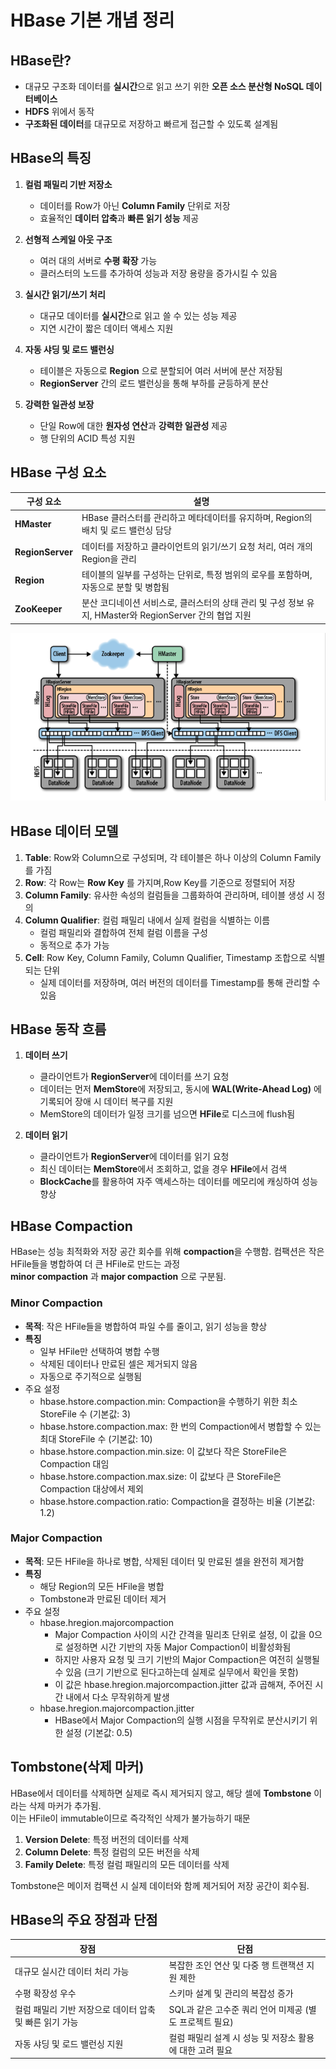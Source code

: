 # HBase 기본 개념 정리

## HBase란?
- 대규모 구조화 데이터를 **실시간**으로 읽고 쓰기 위한 **오픈 소스 분산형 NoSQL 데이터베이스**  
- **HDFS** 위에서 동작
- **구조화된 데이터**를 대규모로 저장하고 빠르게 접근할 수 있도록 설계됨

## HBase의 특징

1. **컬럼 패밀리 기반 저장소**  
   - 데이터를 Row가 아닌 **Column Family** 단위로 저장  
   - 효율적인 **데이터 압축**과 **빠른 읽기 성능** 제공

2. **선형적 스케일 아웃 구조**  
   - 여러 대의 서버로 **수평 확장** 가능  
   - 클러스터의 노드를 추가하여 성능과 저장 용량을 증가시킬 수 있음

3. **실시간 읽기/쓰기 처리**  
   - 대규모 데이터를 **실시간**으로 읽고 쓸 수 있는 성능 제공  
   - 지연 시간이 짧은 데이터 액세스 지원

4. **자동 샤딩 및 로드 밸런싱**  
   - 테이블은 자동으로 **Region** 으로 분할되어 여러 서버에 분산 저장됨  
   - **RegionServer** 간의 로드 밸런싱을 통해 부하를 균등하게 분산

5. **강력한 일관성 보장**  
   - 단일 Row에 대한 **원자성 연산**과 **강력한 일관성** 제공  
   - 행 단위의 ACID 특성 지원
   
## HBase 구성 요소

| 구성 요소           | 설명                                                                                       |
|--------------------|-------------------------------------------------------------------------------------------|
| **HMaster**         | HBase 클러스터를 관리하고 메타데이터를 유지하며, Region의 배치 및 로드 밸런싱 담당              |
| **RegionServer**    | 데이터를 저장하고 클라이언트의 읽기/쓰기 요청 처리, 여러 개의 Region을 관리                     |
| **Region**          | 테이블의 일부를 구성하는 단위로, 특정 범위의 로우를 포함하며, 자동으로 분할 및 병합됨             |
| **ZooKeeper**       | 분산 코디네이션 서비스로, 클러스터의 상태 관리 및 구성 정보 유지, HMaster와 RegionServer 간의 협업 지원 |

![img.png](img.png)

## HBase 데이터 모델

1. **Table**: Row와 Column으로 구성되며, 각 테이블은 하나 이상의 Column Family를 가짐  
2. **Row**: 각 Row는 **Row Key** 를 가지며,Row Key를 기준으로 정렬되어 저장
3. **Column Family**: 유사한 속성의 컬럼들을 그룹화하여 관리하며, 테이블 생성 시 정의
4. **Column Qualifier**: 컬럼 패밀리 내에서 실제 컬럼을 식별하는 이름  
   - 컬럼 패밀리와 결합하여 전체 컬럼 이름을 구성
   - 동적으로 추가 가능  
5. **Cell**: Row Key, Column Family, Column Qualifier, Timestamp 조합으로 식별되는 단위  
   - 실제 데이터를 저장하며, 여러 버전의 데이터를 Timestamp를 통해 관리할 수 있음  

## HBase 동작 흐름

1. **데이터 쓰기**  
   - 클라이언트가 **RegionServer**에 데이터를 쓰기 요청  
   - 데이터는 먼저 **MemStore**에 저장되고, 동시에 **WAL(Write-Ahead Log)** 에 기록되어 장애 시 데이터 복구를 지원  
   - MemStore의 데이터가 일정 크기를 넘으면 **HFile**로 디스크에 flush됨

2. **데이터 읽기**  
   - 클라이언트가 **RegionServer**에 데이터를 읽기 요청  
   - 최신 데이터는 **MemStore**에서 조회하고, 없을 경우 **HFile**에서 검색  
   - **BlockCache**를 활용하여 자주 액세스하는 데이터를 메모리에 캐싱하여 성능 향상
   
## HBase Compaction

HBase는 성능 최적화와 저장 공간 회수를 위해 **compaction**을 수행함. 컴팩션은 작은 HFile들을 병합하여 더 큰 HFile로 만드는 과정<br>
**minor compaction** 과 **major compaction** 으로 구분됨.

### Minor Compaction

- **목적**: 작은 HFile들을 병합하여 파일 수를 줄이고, 읽기 성능을 향상
- **특징**
  - 일부 HFile만 선택하여 병합 수행
  - 삭제된 데이터나 만료된 셀은 제거되지 않음
  - 자동으로 주기적으로 실행됨
- 주요 설정
  - hbase.hstore.compaction.min: Compaction을 수행하기 위한 최소 StoreFile 수 (기본값: 3)
  - hbase.hstore.compaction.max: 한 번의 Compaction에서 병합할 수 있는 최대 StoreFile 수 (기본값: 10)
  - hbase.hstore.compaction.min.size: 이 값보다 작은 StoreFile은 Compaction 대임
  - hbase.hstore.compaction.max.size: 이 값보다 큰 StoreFile은 Compaction 대상에서 제외
  - hbase.hstore.compaction.ratio: Compaction을 결정하는 비율 (기본값: 1.2)

### Major Compaction

- **목적**: 모든 HFile을 하나로 병합, 삭제된 데이터 및 만료된 셀을 완전히 제거함
- **특징**
  - 해당 Region의 모든 HFile을 병합
  - Tombstone과 만료된 데이터 제거
- 주요 설정  
  - hbase.hregion.majorcompaction
    - Major Compaction 사이의 시간 간격을 밀리초 단위로 설정, 이 값을 0으로 설정하면 시간 기반의 자동 Major Compaction이 비활성화됨 
    - 하지만 사용자 요청 및 크기 기반의 Major Compaction은 여전히 실행될 수 있음 (크기 기반으로 된다고하는데 실제로 실무에서 확인을 못함)
    - 이 값은 hbase.hregion.majorcompaction.jitter 값과 곱해져, 주어진 시간 내에서 다소 무작위하게 발생
  - hbase.hregion.majorcompaction.jitter
    - HBase에서 Major Compaction의 실행 시점을 무작위로 분산시키기 위한 설정 (기본값: 0.5) 
    
## Tombstone(삭제 마커)
HBase에서 데이터를 삭제하면 실제로 즉시 제거되지 않고, 해당 셀에 **Tombstone** 이라는 삭제 마커가 추가됨. <br>
이는 HFile이 immutable이므로 즉각적인 삭제가 불가능하기 때문

1. **Version Delete**: 특정 버전의 데이터를 삭제
2. **Column Delete**: 특정 컬럼의 모든 버전을 삭제
3. **Family Delete**: 특정 컬럼 패밀리의 모든 데이터를 삭제

Tombstone은 메이저 컴팩션 시 실제 데이터와 함께 제거되어 저장 공간이 회수됨.

## HBase의 주요 장점과 단점

| 장점                                       | 단점                                                    |
|------------------------------------------|--------------------------------------------------------|
| 대규모 실시간 데이터 처리 가능                | 복잡한 조인 연산 및 다중 행 트랜잭션 지원 제한               |
| 수평 확장성 우수                            | 스키마 설계 및 관리의 복잡성 증가                           |
| 컬럼 패밀리 기반 저장으로 데이터 압축 및 빠른 읽기 가능 | SQL과 같은 고수준 쿼리 언어 미제공 (별도 프로젝트 필요)        |
| 자동 샤딩 및 로드 밸런싱 지원                 | 컬럼 패밀리 설계 시 성능 및 저장소 활용에 대한 고려 필요       |
